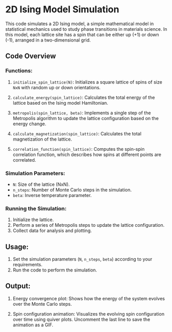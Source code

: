 # 2D Ising Model Simulation

This code simulates a 2D Ising model, a simple mathematical model in statistical mechanics used to study phase transitions in materials science. In this model, each lattice site has a spin that can be either up (+1) or down (-1), arranged in a two-dimensional grid.

## Code Overview

### Functions:

1. `initialize_spin_lattice(N)`: Initializes a square lattice of spins of size `NxN` with random up or down orientations.

2. `calculate_energy(spin_lattice)`: Calculates the total energy of the lattice based on the Ising model Hamiltonian.

3. `metropolis(spin_lattice, beta)`: Implements a single step of the Metropolis algorithm to update the lattice configuration based on the energy change.

4. `calculate_magnetization(spin_lattice)`: Calculates the total magnetization of the lattice.

5. `correlation_function(spin_lattice)`: Computes the spin-spin correlation function, which describes how spins at different points are correlated.

### Simulation Parameters:

- `N`: Size of the lattice (NxN).
- `n_steps`: Number of Monte Carlo steps in the simulation.
- `beta`: Inverse temperature parameter.

### Running the Simulation:

1. Initialize the lattice.
2. Perform a series of Metropolis steps to update the lattice configuration.
3. Collect data for analysis and plotting.

## Usage:

1. Set the simulation parameters (`N`, `n_steps`, `beta`) according to your requirements.
2. Run the code to perform the simulation.

## Output:

1. Energy convergence plot: Shows how the energy of the system evolves over the Monte Carlo steps.

2. Spin configuration animation: Visualizes the evolving spin configuration over time using quiver plots. Uncomment the last line to save the animation as a GIF.
